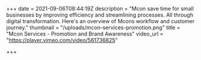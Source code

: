+++
date = 2021-09-06T08:44:19Z
description = "Mcon save time for small businesses by improving efficiency and streamlining processes. All through digital transformation. Here's an overview of Mcons workflow and customer journey."
thumbnail = "/uploads/mcon-services-promotion.png"
title = "Mcon Services - Promotion and Brand Awareness"
video_url = "https://player.vimeo.com/video/561736825"

+++
